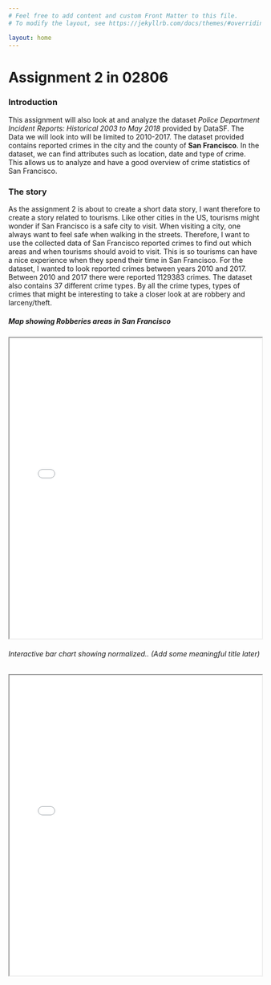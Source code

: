 ```yaml
---
# Feel free to add content and custom Front Matter to this file.
# To modify the layout, see https://jekyllrb.com/docs/themes/#overriding-theme-defaults

layout: home
---
```


# Assignment 2 in 02806

### Introduction

This assignment will also look at and analyze the dataset _Police Department Incident Reports: Historical 2003 to May 2018_ provided by DataSF. The Data we will look into will be limited to 2010-2017. The dataset provided contains reported crimes in the city and the county of **San Francisco**. In the dataset, we can find attributes such as location, date and type of crime. This allows us to analyze and have a good overview of crime statistics of San Francisco.

### The story

As the assignment 2 is about to create a short data story, I want therefore to create a story related to tourisms. Like other cities in the US, tourisms might wonder if San Francisco is a safe city to visit. When visiting a city, one always want to feel safe when walking in the streets. Therefore, I want to use the collected data of San Francisco reported crimes to find out which areas and when tourisms should avoid to visit. This is so tourisms can have a nice experience when they spend their time in San Francisco. For the dataset, I wanted to look reported crimes between years 2010 and 2017. Between 2010 and 2017 there were reported 1129383 crimes. The dataset also contains 37 different crime types. By all the crime types, types of crimes that might be interesting to take a closer look at are robbery and larceny/theft.

##### Map showing **Robberies** areas in San Francisco

<iframe src="viz2.html" width="100%" height="600" class="iframe-1"></iframe>

<br>

###### Interactive bar chart showing normalized.. (Add some meaningful title later)

<iframe src="viz3.html" width="100%" height="600" class="iframe-2"></iframe>

